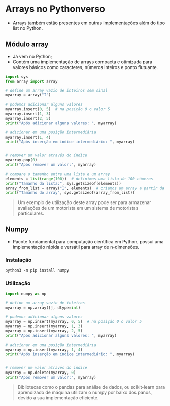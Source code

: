 # Arrays no Pythonverso

* Arrays também estão presentes em outras implementações além do tipo list no Python.

## Módulo array

* Já vem no Python;
* Contém uma implementação de arrays compacta e otimizada para valores básicos como caracteres, números inteiros e ponto flutuante.

~~~py
import sys
from array import array

# define um array vazio de inteiros sem sinal
myarray = array("I")

# podemos adicionar alguns valores
myarray.insert(0, 5)  # na posição 0 o valor 5
myarray.insert(1, 3)
myarray.insert(2, 5)
print("Após adicionar alguns valores: ", myarray)

# adicionar em uma posição intermediária
myarray.insert(1, 4)
print("Após inserção em índice intermediário: ", myarray)


# remover um valor através do índice
myarray.pop(0)
print("Após remover um valor:", myarray)

# compare o tamanho entre uma lista e um array
elements = list(range(100))  # definimos uma lista de 100 números
print("Tamanho da lista:", sys.getsizeof(elements))
array_from_list = array("I", elements)  # criamos um array a partir da lista
print("Tamanho do array", sys.getsizeof(array_from_list))
~~~

> Um exemplo de utilização deste array pode ser para armazenar avaliações de um motorista em um sistema de motoristas particulares.

## Numpy

* Pacote fundamental para computação científica em Python, possui uma implementação rápida e versátil para array de n-dimensões.

### Instalação

~~~properties
python3 -m pip install numpy
~~~

### Utilização

~~~py
import numpy as np

# define um array vazio de inteiros
myarray = np.array([], dtype=int)

# podemos adicionar alguns valores
myarray = np.insert(myarray, 0, 5)  # na posição 0 o valor 5
myarray = np.insert(myarray, 1, 3)
myarray = np.insert(myarray, 2, 5)
print("Após adicionar alguns valores: ", myarray)

# adicionar em uma posição intermediária
myarray = np.insert(myarray, 1, 4)
print("Após inserção em índice intermediário: ", myarray)


# remover um valor através do índice
myarray = np.delete(myarray, 0)
print("Após remover um valor:", myarray)
~~~

> Bibliotecas como o pandas para análise de dados, ou scikit-learn para aprendizado de máquina utilizam o numpy por baixo dos panos, devido a sua implementação eficiente.
